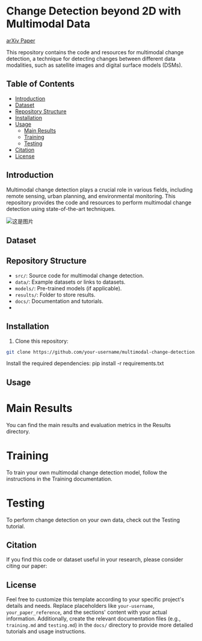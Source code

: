 # Change Detection beyond 2D with Multimodal Data

[arXiv Paper](https://markdown.com.cn)

This repository contains the code and resources for multimodal change detection, a technique for detecting changes between different data modalities, such as satellite images and digital surface models (DSMs). 

## Table of Contents
- [Introduction](#introduction)
- [Dataset](#dataset)
- [Repository Structure](#repository-structure)
- [Installation](#installation)
- [Usage](#usage)
  - [Main Results](#main-results)
  - [Training](#training)
  - [Testing](#testing)
- [Citation](#citation)
- [License](#license)

<a name="introduction"></a>
## Introduction

Multimodal change detection plays a crucial role in various fields, including remote sensing, urban planning, and environmental monitoring. This repository provides the code and resources to perform multimodal change detection using state-of-the-art techniques.

![这是图片](/assets/img/philly-magic-garden.jpg "Magic Gardens")

<a name="citation"></a>

<a name="dataset"></a>
## Dataset

<a name="repository-structure"></a>
## Repository Structure

- `src/`: Source code for multimodal change detection.
- `data/`: Example datasets or links to datasets.
- `models/`: Pre-trained models (if applicable).
- `results/`: Folder to store results.
- `docs/`: Documentation and tutorials.
- 
<a name="installation"></a>
## Installation

1. Clone this repository:

```bash
git clone https://github.com/your-username/multimodal-change-detection.git
```
Install the required dependencies:
pip install -r requirements.txt

## Usage

<a name="main-results"></a>
# Main Results
You can find the main results and evaluation metrics in the Results directory.

<a name="training"></a>
# Training
To train your own multimodal change detection model, follow the instructions in the Training documentation.

<a name="testing"></a>
# Testing
To perform change detection on your own data, check out the Testing tutorial.


<a name="citation"></a>
## Citation

If you find this code or dataset useful in your research, please consider citing our paper:

<a name="license"></a>
## License

Feel free to customize this template according to your specific project's details and needs. Replace placeholders like `your-username`, `your_paper_reference`, and the sections' content with your actual information. Additionally, create the relevant documentation files (e.g., `training.md` and `testing.md`) in the `docs/` directory to provide more detailed tutorials and usage instructions.


